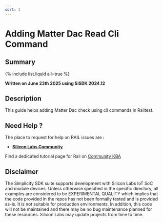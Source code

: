 ```yaml
---
sort: 1
---
```

# Adding Matter Dac Read Cli Command

## Summary

{% include list.liquid all=true %}

**Written on June 23th 2025**
**using SiSDK 2024.12**

## Description

This guide helps adding Matter Dac check using cli commands in Railtest.

## Need Help ?

The place to request for help on RAIL issues are :

* [**Silicon Labs Community**](https://community.silabs.com/)

Find a dedicated tutorial page for Rail on [Community KBA](https://community.silabs.com/s/article/rail-tutorial-series?language=en_US)

## Disclaimer

The Simplicity SDK suite supports development with Silicon Labs IoT SoC and module devices. Unless otherwise specified in the specific directory, all examples are considered to be EXPERIMENTAL QUALITY which implies that the code provided in the repos has not been formally tested and is provided as-is.  It is not suitable for production environments.  In addition, this code will not be maintained and there may be no bug maintenance planned for these resources. Silicon Labs may update projects from time to time.
